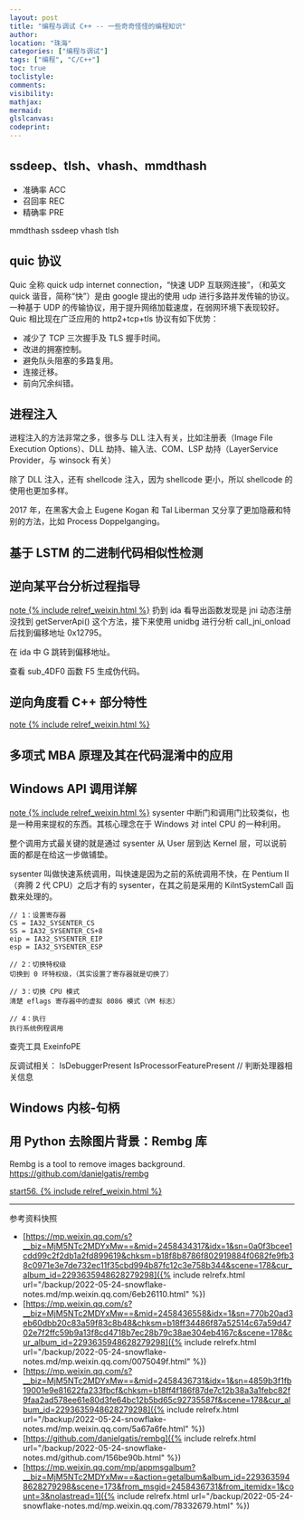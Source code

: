```yaml
---
layout: post
title: "编程与调试 C++ -- 一些奇奇怪怪的编程知识"
author:
location: "珠海"
categories: ["编程与调试"]
tags: ["编程", "C/C++"]
toc: true
toclistyle:
comments:
visibility:
mathjax:
mermaid:
glslcanvas:
codeprint:
---
```



## ssdeep、tlsh、vhash、mmdthash

* 准确率 ACC
* 召回率 REC
* 精确率 PRE

mmdthash
ssdeep
vhash
tlsh


## quic 协议

Quic 全称 quick udp internet connection，“快速 UDP 互联网连接”，（和英文 quick 谐音，简称“快”）是由 google 提出的使用 udp 进行多路并发传输的协议。
一种基于 UDP 的传输协议，用于提升网络加载速度，在弱网环境下表现较好。
Quic 相比现在广泛应用的 http2+tcp+tls 协议有如下优势：

* 减少了 TCP 三次握手及 TLS 握手时间。
* 改进的拥塞控制。
* 避免队头阻塞的多路复用。
* 连接迁移。
* 前向冗余纠错。


## 进程注入

进程注入的方法非常之多，很多与 DLL 注入有关，比如注册表（Image File Execution Options）、DLL 劫持、输入法、COM、LSP 劫持（LayerService Provider，与 winsock 有关）

除了 DLL 注入，还有 shellcode 注入，因为 shellcode 更小，所以 shellcode 的使用也更加多样。

2017 年，在黑客大会上 Eugene Kogan 和 Tal Liberman 又分享了更加隐蔽和特别的方法，比如 Process Doppelganging。


## 基于 LSTM 的二进制代码相似性检测


## 逆向某平台分析过程指导

[note {% include relref_weixin.html %}](https://mp.weixin.qq.com/s?__biz=MjM5NTc2MDYxMw==&mid=2458434317&idx=1&sn=0a0f3bcee1cdd99c2f2db1a2fd899619&chksm=b18f8b8786f802919884f0682fe9fb38c0971e3e7de732ec11f35cbd994b87fc12c3e758b344&scene=178&cur_album_id=2293635948628279298)
扔到 ida 看导出函数发现是 jni 动态注册没找到 getServerApi() 这个方法，接下来使用 unidbg 进行分析 call_jni_onload 后找到偏移地址 0x12795。

在 ida 中 G 跳转到偏移地址。

查看 sub_4DF0 函数 F5 生成伪代码。


## 逆向角度看 C++ 部分特性

[note {% include relref_weixin.html %}](https://mp.weixin.qq.com/s?__biz=MjM5NTc2MDYxMw==&mid=2458436558&idx=1&sn=770b20ad3eb60dbb20c83a59f83c8b48&chksm=b18ff34486f87a52514c67a59d4702e7f2ffc59b9a13f8cd4718b7ec28b79c38ae304eb4167c&scene=178&cur_album_id=2293635948628279298)


## 多项式 MBA 原理及其在代码混淆中的应用


## Windows API 调用详解

[note {% include relref_weixin.html %}](https://mp.weixin.qq.com/s?__biz=MjM5NTc2MDYxMw==&mid=2458436731&idx=1&sn=4859b3f1fb19001e9e81622fa233fbcf&chksm=b18ff4f186f87de7c12b38a3a1febc82f9faa2ad578ee61e80d3fe64bc12b5bd65c92735587f&scene=178&cur_album_id=2293635948628279298)
sysenter
中断门和调用门比较类似，也是一种用来提权的东西。其核心理念在于 Windows 对 intel CPU 的一种利用。

整个调用方式最关键的就是通过 sysenter 从 User 层到达 Kernel 层，可以说前面的都是在给这一步做铺垫。

sysenter 叫做快速系统调用，叫快速是因为之前的系统调用不快，在 Pentium II（奔腾 2 代 CPU）之后才有的 sysenter，在其之前是采用的 KiIntSystemCall 函数来处理的。

```
// 1：设置寄存器
CS = IA32_SYSENTER_CS
SS = IA32_SYSENTER_CS+8
eip = IA32_SYSENTER_EIP
esp = IA32_SYSENTER_ESP

// 2：切换特权级
切换到 0 环特权级，（其实设置了寄存器就是切换了）

// 3：切换 CPU 模式
清楚 eflags 寄存器中的虚拟 8086 模式（VM 标志）

// 4：执行
执行系统例程调用
```

查壳工具
ExeinfoPE

反调试相关：
IsDebuggerPresent
IsProcessorFeaturePresent // 判断处理器相关信息


## Windows 内核-句柄


## 用 Python 去除图片背景：​Rembg 库

Rembg is a tool to remove images background.
<https://github.com/danielgatis/rembg>

[start56. {% include relref_weixin.html %}](https://mp.weixin.qq.com/mp/appmsgalbum?__biz=MjM5NTc2MDYxMw==&action=getalbum&album_id=2293635948628279298&scene=173&from_msgid=2458436731&from_itemidx=1&count=3&nolastread=1)



<hr class='reviewline'/>
<p class='reviewtip'><script type='text/javascript' src='{% include relref.html url="/assets/reviewjs/blogs/2022-05-24-snowflake-notes.md.js" %}'></script></p>
<font class='ref_snapshot'>参考资料快照</font>

- [https://mp.weixin.qq.com/s?__biz=MjM5NTc2MDYxMw==&mid=2458434317&idx=1&sn=0a0f3bcee1cdd99c2f2db1a2fd899619&chksm=b18f8b8786f802919884f0682fe9fb38c0971e3e7de732ec11f35cbd994b87fc12c3e758b344&scene=178&cur_album_id=2293635948628279298]({% include relrefx.html url="/backup/2022-05-24-snowflake-notes.md/mp.weixin.qq.com/6eb26110.html" %})
- [https://mp.weixin.qq.com/s?__biz=MjM5NTc2MDYxMw==&mid=2458436558&idx=1&sn=770b20ad3eb60dbb20c83a59f83c8b48&chksm=b18ff34486f87a52514c67a59d4702e7f2ffc59b9a13f8cd4718b7ec28b79c38ae304eb4167c&scene=178&cur_album_id=2293635948628279298]({% include relrefx.html url="/backup/2022-05-24-snowflake-notes.md/mp.weixin.qq.com/0075049f.html" %})
- [https://mp.weixin.qq.com/s?__biz=MjM5NTc2MDYxMw==&mid=2458436731&idx=1&sn=4859b3f1fb19001e9e81622fa233fbcf&chksm=b18ff4f186f87de7c12b38a3a1febc82f9faa2ad578ee61e80d3fe64bc12b5bd65c92735587f&scene=178&cur_album_id=2293635948628279298]({% include relrefx.html url="/backup/2022-05-24-snowflake-notes.md/mp.weixin.qq.com/5a67a6fe.html" %})
- [https://github.com/danielgatis/rembg]({% include relrefx.html url="/backup/2022-05-24-snowflake-notes.md/github.com/156be90b.html" %})
- [https://mp.weixin.qq.com/mp/appmsgalbum?__biz=MjM5NTc2MDYxMw==&action=getalbum&album_id=2293635948628279298&scene=173&from_msgid=2458436731&from_itemidx=1&count=3&nolastread=1]({% include relrefx.html url="/backup/2022-05-24-snowflake-notes.md/mp.weixin.qq.com/78332679.html" %})
